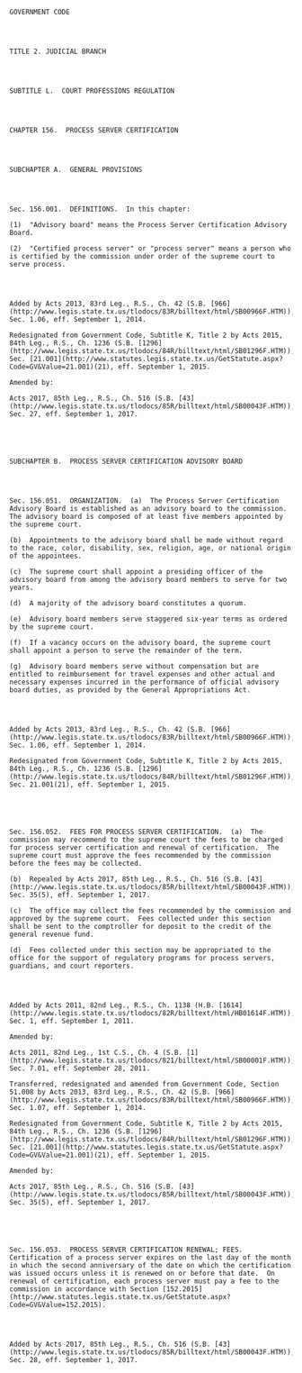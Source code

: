 ﻿
    
    
    	
    					
    
    
    GOVERNMENT CODE
    
      
    
    
    TITLE 2. JUDICIAL BRANCH
    
      
    
    
    SUBTITLE L.  COURT PROFESSIONS REGULATION
    
      
    
    
    CHAPTER 156.  PROCESS SERVER CERTIFICATION
    
      
    
    
    SUBCHAPTER A.  GENERAL PROVISIONS
    
      
    
    
    Sec. 156.001.  DEFINITIONS.  In this chapter:
    
    (1)  "Advisory board" means the Process Server Certification Advisory Board.
    
    (2)  "Certified process server" or "process server" means a person who is certified by the commission under order of the supreme court to serve process.
    
    
    
    
    Added by Acts 2013, 83rd Leg., R.S., Ch. 42 (S.B. [966](http://www.legis.state.tx.us/tlodocs/83R/billtext/html/SB00966F.HTM)), Sec. 1.06, eff. September 1, 2014.
    
    Redesignated from Government Code, Subtitle K, Title 2 by Acts 2015, 84th Leg., R.S., Ch. 1236 (S.B. [1296](http://www.legis.state.tx.us/tlodocs/84R/billtext/html/SB01296F.HTM)), Sec. [21.001](http://www.statutes.legis.state.tx.us/GetStatute.aspx?Code=GV&Value=21.001)(21), eff. September 1, 2015.
    
    Amended by: 
    
    Acts 2017, 85th Leg., R.S., Ch. 516 (S.B. [43](http://www.legis.state.tx.us/tlodocs/85R/billtext/html/SB00043F.HTM)), Sec. 27, eff. September 1, 2017.
    
    
    
    
    
    SUBCHAPTER B.  PROCESS SERVER CERTIFICATION ADVISORY BOARD
    
      
    
    
    Sec. 156.051.  ORGANIZATION.  (a)  The Process Server Certification Advisory Board is established as an advisory board to the commission.  The advisory board is composed of at least five members appointed by the supreme court.
    
    (b)  Appointments to the advisory board shall be made without regard to the race, color, disability, sex, religion, age, or national origin of the appointees.
    
    (c)  The supreme court shall appoint a presiding officer of the advisory board from among the advisory board members to serve for two years.
    
    (d)  A majority of the advisory board constitutes a quorum.
    
    (e)  Advisory board members serve staggered six-year terms as ordered by the supreme court.
    
    (f)  If a vacancy occurs on the advisory board, the supreme court shall appoint a person to serve the remainder of the term.
    
    (g)  Advisory board members serve without compensation but are entitled to reimbursement for travel expenses and other actual and necessary expenses incurred in the performance of official advisory board duties, as provided by the General Appropriations Act.
    
    
    
    
    Added by Acts 2013, 83rd Leg., R.S., Ch. 42 (S.B. [966](http://www.legis.state.tx.us/tlodocs/83R/billtext/html/SB00966F.HTM)), Sec. 1.06, eff. September 1, 2014.
    
    Redesignated from Government Code, Subtitle K, Title 2 by Acts 2015, 84th Leg., R.S., Ch. 1236 (S.B. [1296](http://www.legis.state.tx.us/tlodocs/84R/billtext/html/SB01296F.HTM)), Sec. 21.001(21), eff. September 1, 2015.
    
    
    
    
    
    Sec. 156.052.  FEES FOR PROCESS SERVER CERTIFICATION.  (a)  The commission may recommend to the supreme court the fees to be charged for process server certification and renewal of certification.  The supreme court must approve the fees recommended by the commission before the fees may be collected.
    
    (b)  Repealed by Acts 2017, 85th Leg., R.S., Ch. 516 (S.B. [43](http://www.legis.state.tx.us/tlodocs/85R/billtext/html/SB00043F.HTM)), Sec. 35(5), eff. September 1, 2017.
    
    (c)  The office may collect the fees recommended by the commission and approved by the supreme court.  Fees collected under this section shall be sent to the comptroller for deposit to the credit of the general revenue fund.
    
    (d)  Fees collected under this section may be appropriated to the office for the support of regulatory programs for process servers, guardians, and court reporters.
    
    
    
    
    Added by Acts 2011, 82nd Leg., R.S., Ch. 1138 (H.B. [1614](http://www.legis.state.tx.us/tlodocs/82R/billtext/html/HB01614F.HTM)), Sec. 1, eff. September 1, 2011.
    
    Amended by: 
    
    Acts 2011, 82nd Leg., 1st C.S., Ch. 4 (S.B. [1](http://www.legis.state.tx.us/tlodocs/821/billtext/html/SB00001F.HTM)), Sec. 7.01, eff. September 28, 2011.
    
    Transferred, redesignated and amended from Government Code, Section 51.008 by Acts 2013, 83rd Leg., R.S., Ch. 42 (S.B. [966](http://www.legis.state.tx.us/tlodocs/83R/billtext/html/SB00966F.HTM)), Sec. 1.07, eff. September 1, 2014.
    
    Redesignated from Government Code, Subtitle K, Title 2 by Acts 2015, 84th Leg., R.S., Ch. 1236 (S.B. [1296](http://www.legis.state.tx.us/tlodocs/84R/billtext/html/SB01296F.HTM)), Sec. [21.001](http://www.statutes.legis.state.tx.us/GetStatute.aspx?Code=GV&Value=21.001)(21), eff. September 1, 2015.
    
    Amended by: 
    
    Acts 2017, 85th Leg., R.S., Ch. 516 (S.B. [43](http://www.legis.state.tx.us/tlodocs/85R/billtext/html/SB00043F.HTM)), Sec. 35(5), eff. September 1, 2017.
    
    
    
    
    
    Sec. 156.053.  PROCESS SERVER CERTIFICATION RENEWAL; FEES.  Certification of a process server expires on the last day of the month in which the second anniversary of the date on which the certification was issued occurs unless it is renewed on or before that date.  On renewal of certification, each process server must pay a fee to the commission in accordance with Section [152.2015](http://www.statutes.legis.state.tx.us/GetStatute.aspx?Code=GV&Value=152.2015).
    
    
    
    
    Added by Acts 2017, 85th Leg., R.S., Ch. 516 (S.B. [43](http://www.legis.state.tx.us/tlodocs/85R/billtext/html/SB00043F.HTM)), Sec. 28, eff. September 1, 2017.
    
    
    
    
    				
